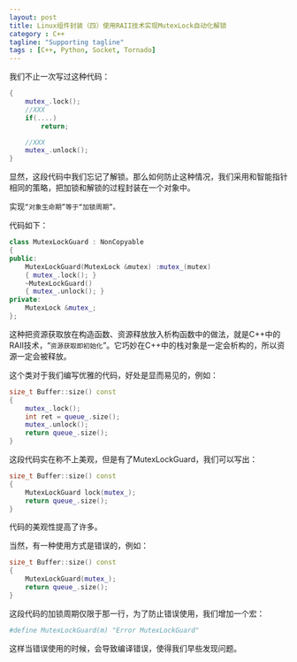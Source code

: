 ```yaml
---
layout: post
title: Linux组件封装（四）使用RAII技术实现MutexLock自动化解锁
category : C++
tagline: "Supporting tagline"
tags : [C++, Python, Socket, Tornado]
---
```

我们不止一次写过这种代码：
  

```C++
{
    mutex_.lock();
    //XXX
    if(....)
        return;

    //XXX
    mutex_.unlock();
}
```
		



显然，这段代码中我们忘记了解锁。那么如何防止这种情况，我们采用和智能指针相同的策略，把加锁和解锁的过程封装在一个对象中。


实现`“对象生命期”等于“加锁周期”。`


代码如下：




```C++
class MutexLockGuard : NonCopyable
{
public:
    MutexLockGuard(MutexLock &mutex) :mutex_(mutex)
    { mutex_.lock(); }
    ~MutexLockGuard()
    { mutex_.unlock(); }
private:
    MutexLock &mutex_;
};
```
		



这种把资源获取放在构造函数、资源释放放入析构函数中的做法，就是C++中的RAII技术，“`资源获取即初始化`”。它巧妙在C++中的栈对象是一定会析构的，所以资源一定会被释放。


这个类对于我们编写优雅的代码，好处是显而易见的，例如：




```C++
size_t Buffer::size() const
{
    mutex_.lock();
    int ret = queue_.size();
    mutex_.unlock();
    return queue_.size();
}
```
		
这段代码实在称不上美观，但是有了MutexLockGuard，我们可以写出：



```C++
size_t Buffer::size() const
{
    MutexLockGuard lock(mutex_);
    return queue_.size();
}
```
		

代码的美观性提高了许多。


当然，有一种使用方式是错误的，例如：




```C++
size_t Buffer::size() const
{
    MutexLockGuard(mutex_);
    return queue_.size();
}
```
		

这段代码的加锁周期仅限于那一行，为了防止错误使用，我们增加一个宏：




```Python
#define MutexLockGuard(m) "Error MutexLockGuard"
```
		
这样当错误使用的时候，会导致编译错误，使得我们早些发现问题。
			